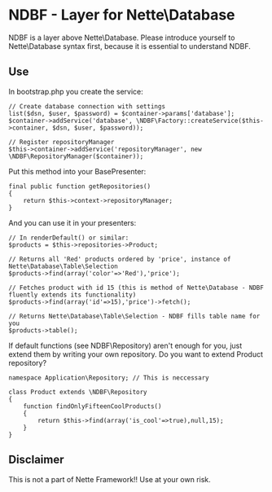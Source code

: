 NDBF - Layer for Nette\Database
===============================

NDBF is a layer above Nette\Database. Please introduce yourself to Nette\Database syntax first, because it is essential to understand NDBF.

Use
---
In bootstrap.php you create the service:

    // Create database connection with settings
    list($dsn, $user, $password) = $container->params['database'];
    $container->addService('database', \NDBF\Factory::createService($this->container, $dsn, $user, $password));
    
    // Register repositoryManager
    $this->container->addService('repositoryManager', new \NDBF\RepositoryManager($container));


Put this method into your BasePresenter:

    final public function getRepositories()
    {
        return $this->context->repositoryManager;
    }


And you can use it in your presenters:

    // In renderDefault() or similar:
    $products = $this->repositories->Product;
    
    // Returns all 'Red' products ordered by 'price', instance of Nette\Database\Table\Selection
    $products->find(array('color'=>'Red'),'price');
    
    // Fetches product with id 15 (this is method of Nette\Database - NDBF fluently extends its functionality) 
    $products->find(array('id'=>15),'price')->fetch(); 
    
    // Returns Nette\Database\Table\Selection - NDBF fills table name for you
    $products->table();


If default functions (see NDBF\Repository) aren't enough for you, just extend them by writing your own repository.
Do you want to extend Product repository?

    namespace Application\Repository; // This is neccessary
    
    class Product extends \NDBF\Repository
    {
        function findOnlyFifteenCoolProducts()
        {
            return $this->find(array('is_cool'=>true),null,15);
        }
    } 

Disclaimer
----------
This is not a part of Nette Framework!! Use at your own risk.


